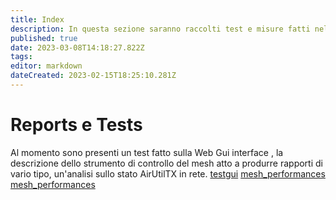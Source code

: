 ```yaml
---
title: Index
description: In questa sezione saranno raccolti test e misure fatti nel mesh
published: true
date: 2023-03-08T14:18:27.822Z
tags: 
editor: markdown
dateCreated: 2023-02-15T18:25:10.281Z
---
```


# Reports e Tests
Al momento sono presenti un test fatto sulla Web Gui interface , la descrizione dello strumento di controllo del mesh atto a produrre rapporti di vario tipo, un'analisi sullo stato AirUtilTX in rete.
[testgui](/reports&tests/testgui)
[mesh_performances](/reports&tests/mesh_performances)
[mesh_performances](/reports&tests/mesh_performances)